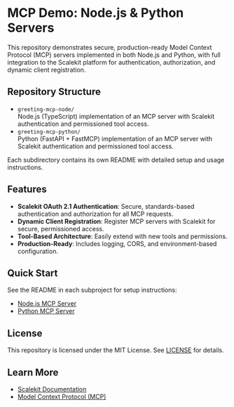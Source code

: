 # MCP Demo: Node.js & Python Servers

This repository demonstrates secure, production-ready Model Context Protocol (MCP) servers implemented in both Node.js and Python, with full integration to the Scalekit platform for authentication, authorization, and dynamic client registration.

## Repository Structure

- `greeting-mcp-node/`  
  Node.js (TypeScript) implementation of an MCP server with Scalekit authentication and permissioned tool access.
- `greeting-mcp-python/`  
  Python (FastAPI + FastMCP) implementation of an MCP server with Scalekit authentication and permissioned tool access.

Each subdirectory contains its own README with detailed setup and usage instructions.

## Features

- **Scalekit OAuth 2.1 Authentication**: Secure, standards-based authentication and authorization for all MCP requests.
- **Dynamic Client Registration**: Register MCP servers with Scalekit for secure, permissioned access.
- **Tool-Based Architecture**: Easily extend with new tools and permissions.
- **Production-Ready**: Includes logging, CORS, and environment-based configuration.

## Quick Start

See the README in each subproject for setup instructions:

- [Node.js MCP Server](./greeting-mcp-node/README.md)
- [Python MCP Server](./greeting-mcp-python/README.md)

## License

This repository is licensed under the MIT License. See [LICENSE](./LICENSE) for details.

## Learn More

- [Scalekit Documentation](https://docs.scalekit.com/guides/mcp/overview/)
- [Model Context Protocol (MCP)](https://modelcontextprotocol.org/)
